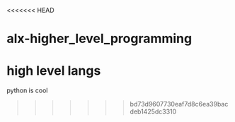 <<<<<<< HEAD
# alx-higher_level_programming
high level langs
=======
python is cool
>>>>>>> bd73d9607730eaf7d8c6ea39bacdeb1425dc3310
